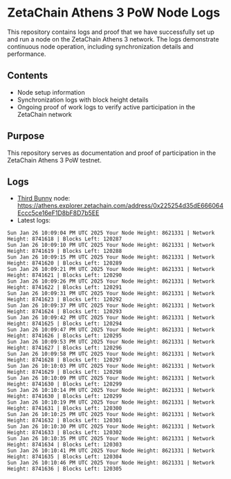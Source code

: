 # ZetaChain Athens 3 PoW Node Logs
This repository contains logs and proof that we have successfully set up and run a node on the ZetaChain Athens 3 network. The logs demonstrate continuous node operation, including synchronization details and performance.

## Contents
- Node setup information
- Synchronization logs with block height details
- Ongoing proof of work logs to verify active participation in the ZetaChain network

## Purpose
This repository serves as documentation and proof of participation in the ZetaChain Athens 3 PoW testnet.

## Logs

- [Third Bunny](https://thirdbunny.xyz/) node: https://athens.explorer.zetachain.com/address/0x225254d35dE666064Eccc5ce16eF1D8bF8D7b5EE
- Latest logs:
```
Sun Jan 26 10:09:04 PM UTC 2025 Your Node Height: 8621331 | Network Height: 8741618 | Blocks Left: 120287
Sun Jan 26 10:09:10 PM UTC 2025 Your Node Height: 8621331 | Network Height: 8741619 | Blocks Left: 120288
Sun Jan 26 10:09:15 PM UTC 2025 Your Node Height: 8621331 | Network Height: 8741620 | Blocks Left: 120289
Sun Jan 26 10:09:21 PM UTC 2025 Your Node Height: 8621331 | Network Height: 8741621 | Blocks Left: 120290
Sun Jan 26 10:09:26 PM UTC 2025 Your Node Height: 8621331 | Network Height: 8741622 | Blocks Left: 120291
Sun Jan 26 10:09:31 PM UTC 2025 Your Node Height: 8621331 | Network Height: 8741623 | Blocks Left: 120292
Sun Jan 26 10:09:37 PM UTC 2025 Your Node Height: 8621331 | Network Height: 8741624 | Blocks Left: 120293
Sun Jan 26 10:09:42 PM UTC 2025 Your Node Height: 8621331 | Network Height: 8741625 | Blocks Left: 120294
Sun Jan 26 10:09:47 PM UTC 2025 Your Node Height: 8621331 | Network Height: 8741626 | Blocks Left: 120295
Sun Jan 26 10:09:53 PM UTC 2025 Your Node Height: 8621331 | Network Height: 8741627 | Blocks Left: 120296
Sun Jan 26 10:09:58 PM UTC 2025 Your Node Height: 8621331 | Network Height: 8741628 | Blocks Left: 120297
Sun Jan 26 10:10:03 PM UTC 2025 Your Node Height: 8621331 | Network Height: 8741629 | Blocks Left: 120298
Sun Jan 26 10:10:09 PM UTC 2025 Your Node Height: 8621331 | Network Height: 8741630 | Blocks Left: 120299
Sun Jan 26 10:10:14 PM UTC 2025 Your Node Height: 8621331 | Network Height: 8741630 | Blocks Left: 120299
Sun Jan 26 10:10:19 PM UTC 2025 Your Node Height: 8621331 | Network Height: 8741631 | Blocks Left: 120300
Sun Jan 26 10:10:25 PM UTC 2025 Your Node Height: 8621331 | Network Height: 8741632 | Blocks Left: 120301
Sun Jan 26 10:10:30 PM UTC 2025 Your Node Height: 8621331 | Network Height: 8741633 | Blocks Left: 120302
Sun Jan 26 10:10:35 PM UTC 2025 Your Node Height: 8621331 | Network Height: 8741634 | Blocks Left: 120303
Sun Jan 26 10:10:41 PM UTC 2025 Your Node Height: 8621331 | Network Height: 8741635 | Blocks Left: 120304
Sun Jan 26 10:10:46 PM UTC 2025 Your Node Height: 8621331 | Network Height: 8741636 | Blocks Left: 120305
```
